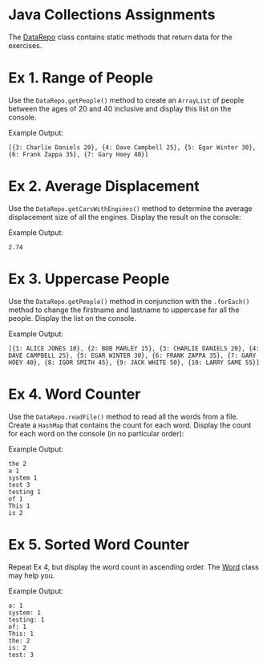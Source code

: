 # Java Collections Assignments
The [DataRepo](./src/main/java/Repo/DataRepo.java) class contains static methods that return data for the exercises.

# Ex 1. Range of People
Use the `DataRepo.getPeople()` method to create an `ArrayList` of people between the ages of 20 and 40 inclusive and display
this list on the console.

Example Output:
```
[{3: Charlie Daniels 20}, {4: Dave Campbell 25}, {5: Egar Winter 30}, {6: Frank Zappa 35}, {7: Gary Hoey 40}]
```

# Ex 2. Average Displacement
Use the `DataRepo.getCarsWithEngines()` method to determine the average displacement size of all the engines.  Display
the result on the console:

Example Output:
```
2.74
```

# Ex 3. Uppercase People
Use the `DataRepo.getPeople()` method in conjunction with the `.forEach()` method to change the firstname and lastname
to uppercase for all the people.  Display the list on the console.

Example Output:
```
[{1: ALICE JONES 10}, {2: BOB MARLEY 15}, {3: CHARLIE DANIELS 20}, {4: DAVE CAMPBELL 25}, {5: EGAR WINTER 30}, {6: FRANK ZAPPA 35}, {7: GARY HOEY 40}, {8: IGOR SMITH 45}, {9: JACK WHITE 50}, {10: LARRY SAME 55}]
```

# Ex 4. Word Counter
Use the `DataRepo.readFile()` method to read all the words from a file.  Create a `HashMap` that contains the count for 
each word.  Display the count for each word on the console (in no particular order):

Example Output:
```
the 2
a 1
system 1
test 3
testing 1
of 1
This 1
is 2
```

# Ex 5. Sorted Word Counter
Repeat Ex 4, but display the word count in ascending order.  The [Word](./src/main/java/Model/Word.java) class may 
help you.

Example Output:
```
a: 1
system: 1
testing: 1
of: 1
This: 1
the: 2
is: 2
test: 3
```
